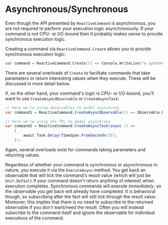 # Asynchronous/Synchronous

Even though the API presented by `ReactiveCommand` is asynchronous, you are not required to perform your execution logic asynchronously. If your command is not CPU- or I/O-bound then it probably makes sense to provide synchronous execution logic.

Creating a command via `ReactiveCommand.Create` allows you to provide synchronous execution logic:

```cs
var command = ReactiveCommand.Create(() => Console.WriteLine("a synchronous reactive command));
```

There are several overloads of `Create` to facilitate commands that take parameters or return interesting values when they execute. These will be discussed in more detail below.

If, on the other hand, your command's logic is CPU- or I/O-bound, you'll want to use `CreateAsyncObservable` or `CreateAsyncTask`:

```cs
// here we're using observables to model asynchrony
var command1 = ReactiveCommand.CreateAsyncObservable(() => Observable.Return(Unit.Default).Delay(TimeSpan.FromSeconds(3)));

// here we're using the TPL to model asynchrony
var command2 = ReactiveCommand.CreateAsyncTask(async () =>
    {
        await Task.Delay(TimeSpan.FromSeconds(3)); 
    });
```

Again, several overloads exist for commands taking parameters and returning values.

Regardless of whether your command is synchronous or asynchronous in nature, you execute it via the `ExecuteAsync` method. You get back an observable that will tick the command's result value (which will just be `Unit.Default` if your command doesn't return anything of interest) when execution completes. Synchronous commands will execute _immediately_, so the observable you get back will already have completed. It is behavioral though, so subscribing after the fact will still tick through the result value. Moreover, this implies that there is no need to subscribe to the returned observable if you don't want/need the result. Often you will instead subscribe to the command itself and ignore the observable for individual executions of the command.
